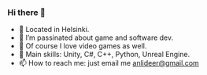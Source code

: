 ### Hi there 👋

- 🌱 Located in Helsinki.
- 🔭 I’m passinated about game and software dev.
- 👻 Of course I love video games as well.
- 🤠 Main skills: Unity, C#, C++, Python, Unreal Engine.
- 📫 How to reach me: just email me anlideer@gmail.com


<!--
**anlideer/anlideer** is a ✨ _special_ ✨ repository because its `README.md` (this file) appears on your GitHub profile.

Here are some ideas to get you started:

- 🔭 I’m currently working on ...
- 🌱 I’m currently learning ...
- 👯 I’m looking to collaborate on ...
- 🤔 I’m looking for help with ...
- 💬 Ask me about ...
- 📫 How to reach me: ...
- 😄 Pronouns: ...
- ⚡ Fun fact: ...
-->
